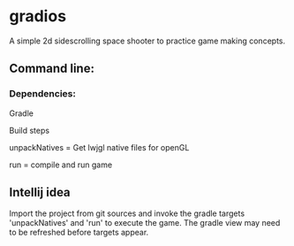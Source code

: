 # gradios

A simple 2d sidescrolling space shooter to practice game making concepts.

## Command line:

### Dependencies:
Gradle

Build steps

unpackNatives = Get lwjgl native files for openGL

run = compile and run game

## Intellij idea

Import the project from git sources and invoke the gradle targets 'unpackNatives' and 'run' to execute the game.  The gradle view may need to be refreshed before targets appear.
